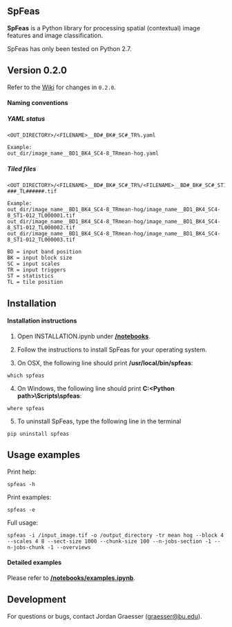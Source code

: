 SpFeas
-----

**SpFeas** is a Python library for processing spatial (contextual) image features and image classification.

SpFeas has only been tested on Python 2.7. 

Version 0.2.0
-----

Refer to the [Wiki](https://github.com/jgrss/spfeas/wiki/SpFeas-updates) for changes in `0.2.0`. 

#### Naming conventions

##### YAML status

```text
<OUT_DIRECTORY>/<FILENAME>__BD#_BK#_SC#_TR%.yaml

Example:
out_dir/image_name__BD1_BK4_SC4-8_TRmean-hog.yaml
```

##### Tiled files

```text
<OUT_DIRECTORY>/<FILENAME>__BD#_BK#_SC#_TR%/<FILENAME>__BD#_BK#_SC#_ST1-###_TL######.tif

Example:
out_dir/image_name__BD1_BK4_SC4-8_TRmean-hog/image_name__BD1_BK4_SC4-8_ST1-012_TL000001.tif
out_dir/image_name__BD1_BK4_SC4-8_TRmean-hog/image_name__BD1_BK4_SC4-8_ST1-012_TL000002.tif
out_dir/image_name__BD1_BK4_SC4-8_TRmean-hog/image_name__BD1_BK4_SC4-8_ST1-012_TL000003.tif
```

```text
BD = input band position
BK = input block size
SC = input scales
TR = input triggers
ST = statistics
TL = tile position
```

Installation
------------

#### Installation instructions

1) Open INSTALLATION.ipynb under [**/notebooks**](https://github.com/jgrss/spfeas/tree/master/spfeas/notebooks).

2) Follow the instructions to install SpFeas for your operating system.

3) On OSX, the following line should print **/usr/local/bin/spfeas**:

```text
which spfeas
```

4) On Windows, the following line should print **C:\<Python path>\Scripts\spfeas**:

```text
where spfeas
```

5) To uninstall SpFeas, type the following line in the terminal

```text
pip uninstall spfeas
```

Usage examples
-----

Print help:

```text
spfeas -h
```

Print examples:

```text
spfeas -e
```

Full usage:
```text
spfeas -i /input_image.tif -o /output_directory -tr mean hog --block 4 --scales 4 8 --sect-size 1000 --chunk-size 100 --n-jobs-section -1 --n-jobs-chunk -1 --overviews
```

#### Detailed examples

Please refer to [**/notebooks/examples.ipynb**](https://github.com/jgrss/spfeas/tree/master/spfeas/notebooks/examples.ipynb).

Development
-----------
For questions or bugs, contact Jordan Graesser (graesser@bu.edu).
